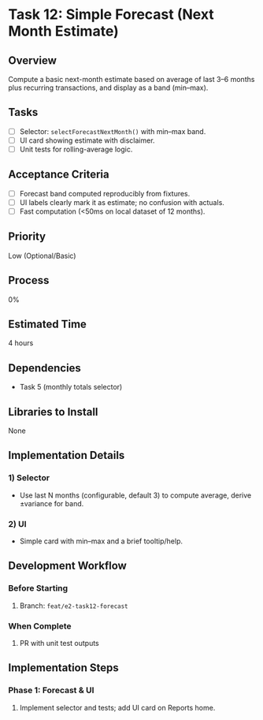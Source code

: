 # Task 12: Simple Forecast (Next Month Estimate)

## Overview

Compute a basic next-month estimate based on average of last 3–6 months plus recurring transactions, and display as a band (min–max).

## Tasks

- [ ] Selector: `selectForecastNextMonth()` with min–max band.
- [ ] UI card showing estimate with disclaimer.
- [ ] Unit tests for rolling-average logic.

## Acceptance Criteria

- [ ] Forecast band computed reproducibly from fixtures.
- [ ] UI labels clearly mark it as estimate; no confusion with actuals.
- [ ] Fast computation (<50ms on local dataset of 12 months).

## Priority

Low (Optional/Basic)

## Process

0%

## Estimated Time

4 hours

## Dependencies

- Task 5 (monthly totals selector)

## Libraries to Install

None

## Implementation Details

### 1) Selector

- Use last N months (configurable, default 3) to compute average, derive ±variance for band.

### 2) UI

- Simple card with min–max and a brief tooltip/help.

## Development Workflow

### Before Starting
1. Branch: `feat/e2-task12-forecast`

### When Complete
1. PR with unit test outputs

## Implementation Steps

### Phase 1: Forecast & UI
1. Implement selector and tests; add UI card on Reports home.
